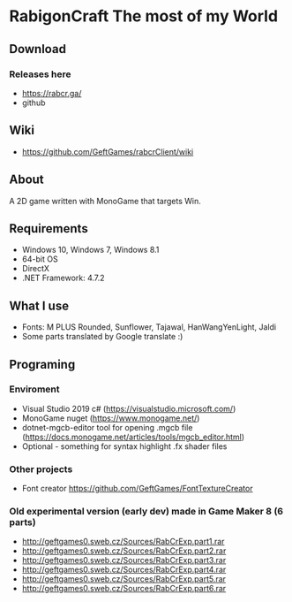 # RabigonCraft The most of my World
## Download
### Releases here 
- https://rabcr.ga/
- github

## Wiki
- https://github.com/GeftGames/rabcrClient/wiki

## About
A 2D game written with MonoGame that targets Win.

## Requirements
- Windows 10, Windows 7, Windows 8.1
- 64-bit OS
- DirectX
- .NET Framework: 4.7.2

## What I use
- Fonts: M PLUS Rounded, Sunflower, Tajawal, HanWangYenLight, Jaldi
- Some parts translated by Google translate :)

## Programing
### Enviroment
- Visual Studio 2019 c# (https://visualstudio.microsoft.com/)
- MonoGame nuget (https://www.monogame.net/)
- dotnet-mgcb-editor tool for opening .mgcb file (https://docs.monogame.net/articles/tools/mgcb_editor.html)
- Optional - something for syntax highlight .fx shader files
### Other projects
- Font creator https://github.com/GeftGames/FontTextureCreator
### Old experimental version (early dev) made in Game Maker 8 (6 parts)
- http://geftgames0.sweb.cz/Sources/RabCrExp.part1.rar
- http://geftgames0.sweb.cz/Sources/RabCrExp.part2.rar
- http://geftgames0.sweb.cz/Sources/RabCrExp.part3.rar
- http://geftgames0.sweb.cz/Sources/RabCrExp.part4.rar
- http://geftgames0.sweb.cz/Sources/RabCrExp.part5.rar
- http://geftgames0.sweb.cz/Sources/RabCrExp.part6.rar
